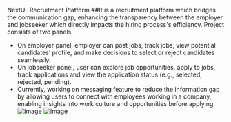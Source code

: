 NextU- Recruitment Platform 
##It is a recruitment platform which bridges the communication gap, enhancing the transparency between the employer and jobseeker which directly impacts the hiring process's efficiency. Project consists of two panels.
-	On employer panel, employer can post jobs, track jobs, view potential candidates’ profile, and make decisions to select or reject candidates seamlessly.
-	On jobseeker panel, user can explore job opportunities, apply to jobs, track applications and view the application status (e.g., selected, rejected, pending).
-	Currently, working on messaging feature to reduce the information gap by allowing users to connect with employees working in a company, enabling insights into work culture and opportunities before applying.
![image](https://github.com/user-attachments/assets/5457ffbf-a856-4c2f-b423-9a43a0ac6633)
![image](https://github.com/user-attachments/assets/978e7ac9-5732-453b-9e3f-05c51e139ae2)

